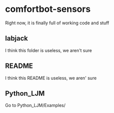# comfortbot-sensors

Right now, it is finally full of working code and stuff
## labjack

I think this folder is useless, we aren't sure

## README

I think this README is useless, we aren' sure

## Python_LJM

Go to Python_LJM/Examples/
